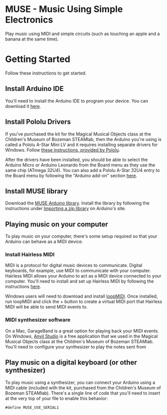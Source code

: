 # MUSE - Music Using Simple Electronics

Play music using MIDI and simple circuits (such as touching an apple and a banana at the same time).

# Getting Started

Follow these instructions to get started.

## Install Arduino IDE

You'll need to install the Arduino IDE to program your device. You can download it [here](https://www.arduino.cc/en/Main/Software).


## Install Pololu Drivers

If you've purchased the kit for the Magical Musical Objects class at the Children's Museum of Bozeman STEAMlab, then the
Arduino you're using is called a Pololu A-Star Mini LV and it requires installing separate drivers for Windows. Follow [these
instructions, provided by Pololu](https://www.pololu.com/docs/0J61/6.1).

After the drivers have been installed, you should be able to select the Arduino Micro or Arduino Leonardo from the Board
menu as they use the same chip (ATmega 32U4). You can also add a Pololu A-Star 32U4 entry to the Board menu by following
the "Arduino add-on" section [here](https://github.com/pololu/a-star).

## Install MUSE library

Download the [MUSE Arduino library](https://github.com/AllwineDesigns/MUSE/archive/master.zip). Install the
library by following the instructions under [Importing a zip library](https://www.arduino.cc/en/Guide/Libraries#toc4) on Arduino's site.

## Playing music on your computer

To play music on your computer, there's some setup required so that your Arduino
can behave as a MIDI device.

### Install Hairless MIDI

MIDI is a protocol for digital music devices to communicate. Digital keyboards, for
example, use MIDI to communicate with your computer. Hairless MIDI allows your Arduino
to act as a MIDI device connected to your computer. You'll need to install and set
up Hairless MIDI by following the instructions [here](http://projectgus.github.io/hairless-midiserial/#getting_started). 

Windows users will need to download and install [loopMIDI](http://www.tobias-erichsen.de/software/loopmidi.html). Once installed,
run loopMIDI and click the + button to create a virtual MIDI port that Hairless MIDI will be able to send MIDI events to.

### MIDI synthesizer software

On a Mac, GarageBand is a great option for playing back your MIDI events. On Windows, [Anvil Studio](http://anvilstudio.com/) is a free application
that we used in the Magical Musical Objects class at the Children's Museum of Bozeman STEAMlab. You'll need to configure
your synthesizer to play the notes sent from 

## Play music on a digital keyboard (or other synthesizer)

To play music using a synthesizer, you can connect your Arduino using a MIDI cable (included with the kit, purchased from the Children's Museum of Bozeman STEAMlab). There's a single line
of code that you'll need to insert at the very top of your file to enable this behavior:

    #define MUSE_USE_SERIAL1
